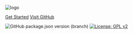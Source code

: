 
![logo](_assets/heading.svg ':size=500')

[Get Started](#aquamin-wordpress-theme) [Visit GitHub](https://github.com/tcmulder/aquamin ':target=_blank')

![GitHub package.json version (branch)](https://img.shields.io/github/package-json/v/tcmulder/aquamin/master?label=Theme&color=%2301CAA9&link=https%3A%2F%2Fgithub.com%2Ftcmulder%2Faquamin)
[![License: GPL v2](https://img.shields.io/badge/License-GPL_v2-blue.svg)](https://www.gnu.org/licenses/old-licenses/gpl-2.0.en.html)